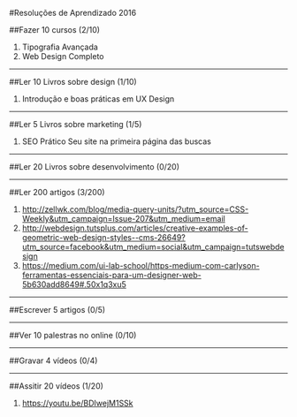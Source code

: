 #Resoluções de Aprendizado 2016

##Fazer 10 cursos (2/10)

1. Tipografia Avançada
2. Web Design Completo

-------------------------------------------


##Ler 10 Livros sobre design (1/10)

1. Introdução e boas práticas em UX Design

-------------------------------------------

##Ler 5 Livros sobre marketing (1/5)

1. SEO Prático Seu site na primeira página das buscas


-------------------------------------------

##Ler 20 Livros sobre desenvolvimento (0/20)

-------------------------------------------

##Ler 200 artigos (3/200)

1. http://zellwk.com/blog/media-query-units/?utm_source=CSS-Weekly&utm_campaign=Issue-207&utm_medium=email
2. http://webdesign.tutsplus.com/articles/creative-examples-of-geometric-web-design-styles--cms-26649?utm_source=facebook&utm_medium=social&utm_campaign=tutswebdesign
3. https://medium.com/ui-lab-school/https-medium-com-carlyson-ferramentas-essenciais-para-um-designer-web-5b630add8649#.50x1q3xu5

-------------------------------------------    

##Escrever 5 artigos (0/5)

-------------------------------------------

##Ver 10 palestras no online (0/10)

-------------------------------------------

##Gravar 4 vídeos (0/4)


-------------------------------------------

##Assitir 20 vídeos (1/20)

1. https://youtu.be/BDIwejM1SSk
